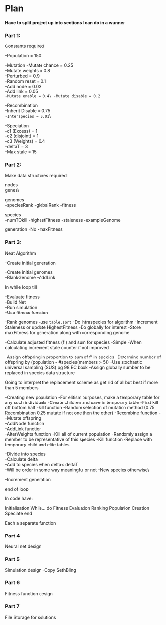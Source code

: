 # Plan
#### Have to split project up into sections I can do in a wunner

### Part 1:

Constants required


  -Population = 150


  -Mutation
    -Mutate chance = 0.25\
    -Mutate weights = 0.8\
      -Perturbed = 0.9\
      -Random reset = 0.1\
    -Add node = 0.03\
    -Add link = 0.05\
    `-Mutate enable = 0.4\
    -Mutate disable = 0.2`


  -Recombination\
    -Inherit Disable = 0.75\
    `-Interspecies = 0.01`\


  -Speciation\
    -c1 (Excess) = 1\
    -c2 (disjoint) = 1\
    -c3 (Weights) = 0.4\
    -deltaT = 3\
    -Max stale = 15





### Part 2:

Make data structures required

  nodes\
  genes\

  genomes\
    -speciesRank
    -globalRank
    -fitness

  species\
    -numTOkill
    -highestFitness
    -staleness
    -exampleGenome

  generation
    -No
    -maxFitness




### Part 3:

Neat Algorithm

  -Create initial generation

  -Create initial genomes\
    -BlankGenome
    -AddLink


In while loop till


  -Evaluate fitness\
    -Build Net\
    -Run simulation\
    -Use fitness function

  -Rank genomes
    -use `table.sort`
    -Do intraspecies for algorithm
      -Increment Staleness or update HighestFitness
    -Do globally for interest
      -Store maxFitness for generation along with corresponding genome

  -Calculate adjusted fitness (f') and sum for species
    -Simple
    -When calculating increment stale counter if not improved

  -Assign offspring in proportion to sum of f' in species
    -Determine number of offspring by (population - #species(members > 5))
    -Use stochastic universal sampling (SUS) pg 98 EC book
    -Assign globally number to be replaced in species data structure


Going to interpret the replacement scheme as get rid of all but best if more than 5 members

  -Creating new population
    -For elitism purposes, make a temporary table for any such individuals
    -Create children and save in temporary table
      -First kill off bottom half
        -kill function
      -Random selection of mutation method (0.75 Recombination 0.25 mutate if not one then the other)
        -Recombine function
          -
        -Mutate offspring\
          -AddNode function\
          -AddLink function\
          -AlterWeights function
    -Kill all of current population
      -Randomly assign a member to be representative of this species
      -Kill function
    -Replace with temporary child and elite tables

  -Divide into species\
    -Calculate delta\
    -Add to species when delta< deltaT\
    -Will be order in some way meaningful or not
    -New species otherwise\

  -Increment generation

end of loop



In code have:

  Initialisation
  While... do
    Fitness Evaluation
    Ranking
    Population Creation
    Speciate
  end

Each a separate function


### Part 4

Neural net design


### Part 5

Simulation design
-Copy SethBling


### Part 6

Fitness function design


### Part 7
File Storage for solutions
